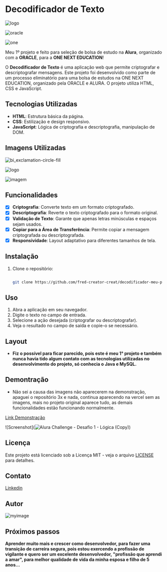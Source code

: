 # Decodificador de Texto

![logo](https://github.com/user-attachments/assets/07173ff4-c9d6-4f33-a4d2-df547f01f130)

![oracle](https://github.com/user-attachments/assets/c98d2066-32e2-42bc-a9ec-fb13e7622b93)

![one](https://github.com/user-attachments/assets/372cc9da-b4f1-4e8e-acf0-a9a29c020997)

Meu 1º projeto e feito para seleção de bolsa de estudo na **Alura**, organizado com a **ORACLE**, para a **ONE NEXT EDUCATION**!

O **Decodificador de Texto** é uma aplicação web que permite criptografar e descriptografar mensagens. Este projeto foi desenvolvido como parte de um processo eliminatório para uma bolsa de estudos na ONE NEXT EDUCATION, organizado pela ORACLE e ALURA. O projeto utiliza HTML, CSS e JavaScript.

## Tecnologias Utilizadas

- **HTML**: Estrutura básica da página.
- **CSS**: Estilização e design responsivo.
- **JavaScript**: Lógica de criptografia e descriptografia, manipulação de DOM.

## Imagens Utilizadas

![bi_exclamation-circle-fill](https://github.com/user-attachments/assets/bf615f65-ea51-4dc1-a6d6-64fcecfa323a)

![logo](https://github.com/user-attachments/assets/07173ff4-c9d6-4f33-a4d2-df547f01f130)

![imagem](https://github.com/user-attachments/assets/ba4ef385-10f9-4d19-9df3-583987bb0399)

## Funcionalidades

- [x] **Criptografia**: Converte texto em um formato criptografado.
- [x] **Descriptografia**: Reverte o texto criptografado para o formato original.
- [x] **Validação de Texto**: Garante que apenas letras minúsculas e espaços sejam usados.
- [x] **Copiar para a Área de Transferência**: Permite copiar a mensagem criptografada ou descriptografada.
- [x] **Responsividade**: Layout adaptativo para diferentes tamanhos de tela.

## Instalação

1. Clone o repositório:
   ```bash

   git clone https://github.com/fred-creator-creat/decodificador-meu-primeiro-projeto.git

## Uso

1. Abra a aplicação em seu navegador.
2. Digite o texto no campo de entrada.
3. Selecione a ação desejada (criptografar ou descriptografar).
4. Veja o resultado no campo de saída e copie-o se necessário.

## Layout

- **Fiz o possível para ficar parecido, pois este é meu 1° projeto e também nunca havia tido algum contato com as tecnologias utilizadas no desenvolvimento do projeto, só conhecia o Java e MySQL.**

## Demontração

- Não sei a causa das imagens não aparecerem na demonstração, apaguei o repositório 3x e nada, continua aparecendo na vercel sem as imagens, mais no projeto original aparece tudo, as demais funcionalidades estão funcionando normalmente.

[Link Demonstração](https://decodificador-meu-primeiro-projeto.vercel.app/)

![Screenshot](![Alura Challenge - Desafio 1 - Lógica (Copy)](https://github.com/user-attachments/assets/44cb1e1c-9d68-40eb-8d3c-3c24453d340b))

## Licença

Este projeto está licenciado sob a Licença MIT - veja o arquivo [LICENSE](LICENSE) para detalhes.

## Contato

[Linkedin](https://www.linkedin.com/in/fred-cavalheiro/)

## Autor

![myimage](https://github.com/user-attachments/assets/959d3356-7fb1-4b47-91fe-59faa360273d)

## Próximos passos

**Aprender muito mais e crescer como desenvolvedor, para fazer uma transição de carreira segura, pois estou exercendo a profissão de vigilante e quero ser um excelente desenvolvedor, "profissão que aprendi a amar", para melhor qualidade de vida da minha esposa e filho de 5 anos...**
